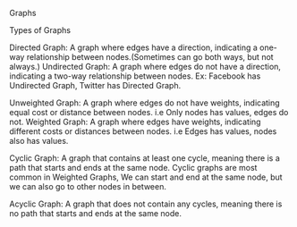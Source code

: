 Graphs

Types of Graphs

Directed Graph: A graph where edges have a direction, indicating a one-way relationship between nodes.(Sometimes can go both ways, but not always.)
Undirected Graph: A graph where edges do not have a direction, indicating a two-way relationship between nodes.
Ex: Facebook has Undirected Graph, Twitter has Directed Graph.

Unweighted Graph: A graph where edges do not have weights, indicating equal cost or distance between nodes. i.e Only nodes has values, edges do not.
Weighted Graph: A graph where edges have weights, indicating different costs or distances between nodes. i.e Edges has values, nodes also has values.

Cyclic Graph: A graph that contains at least one cycle, meaning there is a path that starts and ends at the same node.
Cyclic graphs are most common in Weighted Graphs, We can start and end at the same node, but we can also go to other nodes in between.

Acyclic Graph: A graph that does not contain any cycles, meaning there is no path that starts and ends at the same node.
